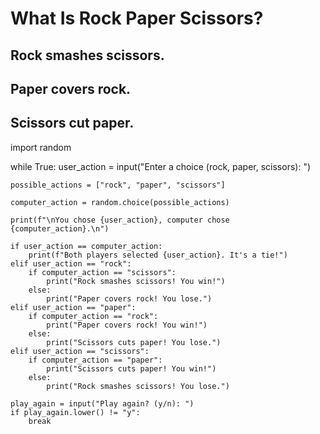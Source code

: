 # What Is Rock Paper Scissors?

## Rock smashes scissors.
## Paper covers rock.
## Scissors cut paper.

import random

while True:
    user_action = input("Enter a choice (rock, paper, scissors): ")
    
    possible_actions = ["rock", "paper", "scissors"]
    
    computer_action = random.choice(possible_actions)
    
    print(f"\nYou chose {user_action}, computer chose {computer_action}.\n")

    if user_action == computer_action:
        print(f"Both players selected {user_action}. It's a tie!")
    elif user_action == "rock":
        if computer_action == "scissors":
            print("Rock smashes scissors! You win!")
        else:
            print("Paper covers rock! You lose.")
    elif user_action == "paper":
        if computer_action == "rock":
            print("Paper covers rock! You win!")
        else:
            print("Scissors cuts paper! You lose.")
    elif user_action == "scissors":
        if computer_action == "paper":
            print("Scissors cuts paper! You win!")
        else:
            print("Rock smashes scissors! You lose.")

    play_again = input("Play again? (y/n): ")
    if play_again.lower() != "y":
        break
